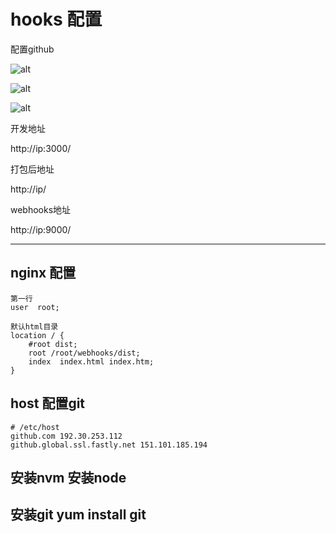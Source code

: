 # hooks 配置

配置github

![alt](https://user-images.githubusercontent.com/1913044/124536590-d22c5900-de4a-11eb-99db-9c48cc75dc5c.png)

![alt](https://user-images.githubusercontent.com/1913044/124536839-52eb5500-de4b-11eb-8817-99d28e293cf3.png)

![alt](https://user-images.githubusercontent.com/1913044/124536999-9fcf2b80-de4b-11eb-81e2-38979a9ca951.png)

开发地址

http://ip:3000/

打包后地址

http://ip/

webhooks地址

http://ip:9000/

-------------

## nginx 配置

    第一行
    user  root;

    默认html目录
    location / {
        #root dist;
        root /root/webhooks/dist;
        index  index.html index.htm;
    }

## host 配置git

    # /etc/host
    github.com 192.30.253.112
    github.global.ssl.fastly.net 151.101.185.194

## 安装nvm 安装node

## 安装git yum install git
